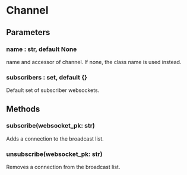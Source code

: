 # Channel

## Parameters

### name : str, default None
name and accessor of channel. If none, the class name is used instead.

### subscribers : set, default {}
Default set of subscriber websockets. 


## Methods

### subscribe(websocket_pk: str)
Adds a connection to the broadcast list.

### unsubscribe(websocket_pk: str)
Removes a connection from the broadcast list.

